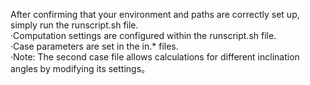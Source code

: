 After confirming that your environment and paths are correctly set up, simply run the runscript.sh file.  
 ·Computation settings are configured within the runscript.sh file.  
 ·Case parameters are set in the in.* files.  
 ·Note: The second case file allows calculations for different inclination angles by modifying its settings。
